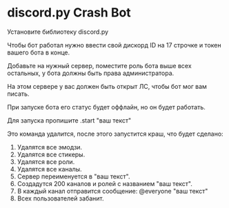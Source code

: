 # discord.py Crash Bot

Установите библиотеку discord.py

Чтобы бот работал нужно ввести свой дискорд ID на 17 строчке и токен вашего бота в конце.

Добавьте на нужный сервер, поместите роль бота выше всех остальных, у бота должны быть права администратора.

На этом сервере у вас должен быть открыт ЛС, чтобы бот мог вам писать.

При запуске бота его статус будет оффлайн, но он будет работать.

Для запуска пропишите .start "ваш текст"

Это команда удалится, после этого запустится краш, что будет сделано:
1. Удалятся все эмодзи.
2. Удалятся все стикеры.
3. Удалятся все роли.
4. Удалятся все каналы.
5. Сервер переименуется в "ваш текст".
6. Создадутся 200 каналов и ролей с названием "ваш текст".
7. В каждый канал отправится сообщение: @everyone "ваш текст"
8. Всех пользователей забанит.
